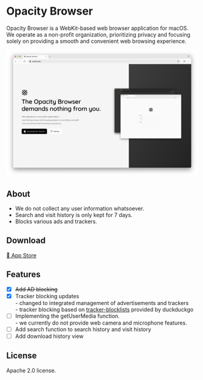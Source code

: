 # Opacity Browser

Opacity Browser is a WebKit-based web browser application for macOS.  
We operate as a non-profit organization, prioritizing privacy and focusing solely on providing a smooth and convenient web browsing experience.

![screenshot](/_readme/screenshot.png)

## About

- We do not collect any user information whatsoever.
- Search and visit history is only kept for 7 days.
- Blocks various ads and trackers.

## Download

[ App Store](https://apps.apple.com/us/app/opacity-web-browser/id6502774960)

## Features

- [x] ~~Add AD blocking~~
- [x] Tracker blocking updates  
       - changed to integrated management of advertisements and trackers  
       - tracker blocking based on [tracker-blocklists](https://github.com/duckduckgo/tracker-blocklists) provided by duckduckgo
- [ ] Implementing the getUserMedia function.  
       - we currently do not provide web camera and microphone features.
- [ ] Add search function to search history and visit history
- [ ] Add download history view

## License

Apache 2.0 license.
